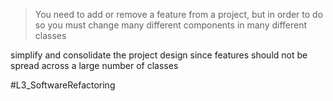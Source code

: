 > You need to add or remove a feature from a project, but in order to do so you must change many different components in many different classes

simplify and consolidate the project design since features should not be spread across a large number of classes 


#L3_SoftwareRefactoring 